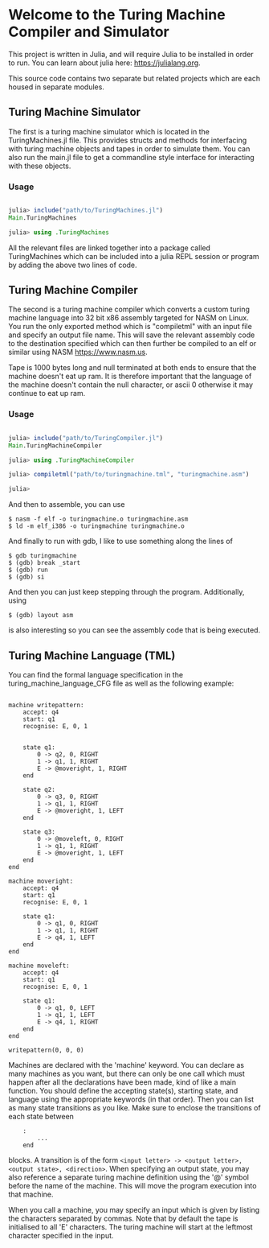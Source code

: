 # Welcome to the Turing Machine Compiler and Simulator

This project is written in Julia, and will require Julia to be installed in order to run. You can learn about julia here: https://julialang.org.

This source code contains two separate but related projects which are each housed in separate modules.

## Turing Machine Simulator

The first is a turing machine simulator which is located in the TuringMachines.jl file. This provides structs and methods for interfacing with turing machine objects and tapes in order to simulate them. You can also run the main.jl file to get a commandline style interface for interacting with these objects.

### Usage

```julia

julia> include("path/to/TuringMachines.jl")
Main.TuringMachines

julia> using .TuringMachines

```

All the relevant files are linked together into a package called TuringMachines which can be included into a julia REPL session or program by adding the above two lines of code.

## Turing Machine Compiler

The second is a turing machine compiler which converts a custom turing machine language into 32 bit x86 assembly targeted for NASM on Linux. You run the only exported method which is "compiletml" with an input file and specify an output file name. This will save the relevant assembly code to the destination specified which can then further be compiled to an elf or similar using NASM https://www.nasm.us.

Tape is 1000 bytes long and null terminated at both ends to ensure that the machine doesn't eat up ram. It is therefore important that the language of the machine doesn't contain the null character, or ascii 0 otherwise it may continue to eat up ram.

### Usage

```julia

julia> include("path/to/TuringCompiler.jl")
Main.TuringMachineCompiler

julia> using .TuringMachineCompiler

julia> compiletml("path/to/turingmachine.tml", "turingmachine.asm")

julia>
```

And then to assemble, you can use

```shell
$ nasm -f elf -o turingmachine.o turingmachine.asm
$ ld -m elf_i386 -o turingmachine turingmachine.o
```

And finally to run with gdb, I like to use something along the lines of

```shell
$ gdb turingmachine
$ (gdb) break _start
$ (gdb) run
$ (gdb) si
```

And then you can just keep stepping through the program. Additionally, using

```shell
$ (gdb) layout asm
```

is also interesting so you can see the assembly code that is being executed.

## Turing Machine Language (TML)

You can find the formal language specification in the turing_machine_language_CFG file as well as the following example:

```

machine writepattern:
    accept: q4
    start: q1
    recognise: E, 0, 1


    state q1:
        0 -> q2, 0, RIGHT
        1 -> q1, 1, RIGHT
        E -> @moveright, 1, RIGHT
    end

    state q2:
        0 -> q3, 0, RIGHT
        1 -> q1, 1, RIGHT
        E -> @moveright, 1, LEFT
    end

    state q3:
        0 -> @moveleft, 0, RIGHT
        1 -> q1, 1, RIGHT
        E -> @moveright, 1, LEFT
    end
end

machine moveright:
    accept: q4
    start: q1
    recognise: E, 0, 1

    state q1:
        0 -> q1, 0, RIGHT
        1 -> q1, 1, RIGHT
        E -> q4, 1, LEFT
    end
end

machine moveleft:
    accept: q4
    start: q1
    recognise: E, 0, 1

    state q1:
        0 -> q1, 0, LEFT
        1 -> q1, 1, LEFT
        E -> q4, 1, RIGHT
    end
end

writepattern(0, 0, 0)
```

Machines are declared with the 'machine' keyword. You can declare as many machines as you want, but there can only be one call which must happen after all the declarations have been made, kind of like a main function. You should define the accepting state(s), starting state, and language using the appropriate keywords (in that order). Then you can list as many state transitions as you like. Make sure to enclose the transitions of each state between

```
    :
        ...
    end
```

blocks. A transition is of the form `<input letter> -> <output letter>, <output state>, <direction>`. When specifying an output state, you may also reference a separate turing machine definition using the '@' symbol before the name of the machine. This will move the program execution into that machine.

When you call a machine, you may specify an input which is given by listing the characters separated by commas. Note that by default the tape is initialised to all 'E' characters. The turing machine will start at the leftmost character specified in the input.
